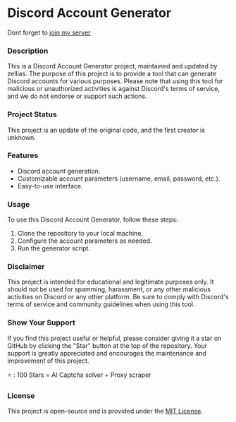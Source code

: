 # Discord Account Generator

Dont forget to [join my server](https://discord.gg/xaro)

### Description

This is a Discord Account Generator project, maintained and updated by zellias. The purpose of this project is to provide a tool that can generate Discord accounts for various purposes. Please note that using this tool for malicious or unauthorized activities is against Discord's terms of service, and we do not endorse or support such actions.

### Project Status

This project is an update of the original code, and the first creator is unknown.

### Features

- Discord account generation.
- Customizable account parameters (username, email, password, etc.).
- Easy-to-use interface.

### Usage

To use this Discord Account Generator, follow these steps:

1. Clone the repository to your local machine.
2. Configure the account parameters as needed.
3. Run the generator script.

### Disclaimer

This project is intended for educational and legitimate purposes only. It should not be used for spamming, harassment, or any other malicious activities on Discord or any other platform. Be sure to comply with Discord's terms of service and community guidelines when using this tool.

### Show Your Support

If you find this project useful or helpful, please consider giving it a star on GitHub by clicking the "Star" button at the top of the repository. Your support is greatly appreciated and encourages the maintenance and improvement of this project.

⭐ : 100 Stars = AI Captcha solver + Proxy scraper

### License

This project is open-source and is provided under the [MIT License](LICENSE).
